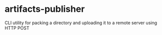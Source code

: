 artifacts-publisher
===================

CLI utility for packing a directory and uploading it to a remote server using HTTP POST
